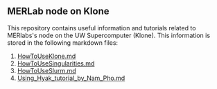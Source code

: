 ## MERLab node on Klone

This repository contains useful information and tutorials related to MERlabs's node on the UW Supercomputer (Klone).
This information is stored in the following markdown files:

1. [HowToUseKlone.md](HowToUseKlone.md)
2. [HowToUseSingularities.md](HowToUseSingularities.md)
3. [HowToUseSlurm.md](https://github.com/merlab-uw/Klone/blob/main/HowToUseSlurm.md)
4. [Using_Hyak_tutorial_by_Nam_Pho.md](https://github.com/merlab-uw/Klone/blob/main/Using_Hyak_tutorial_by_Nam_Pho.md)
